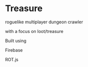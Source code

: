 Treasure
========

roguelike multiplayer dungeon crawler  

with a focus on loot/treasure


Built using  

Firebase  

ROT.js  

